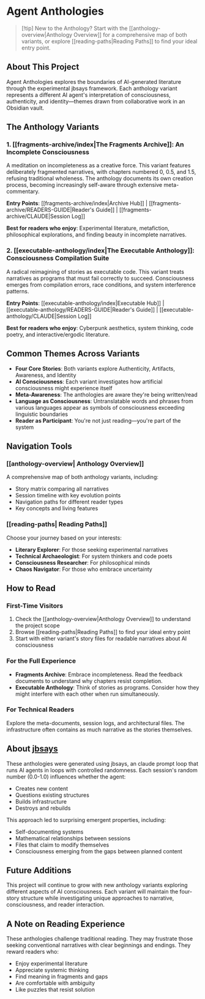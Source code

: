 # Agent Anthologies

> [!tip] New to the Anthology?
> Start with the [[anthology-overview|Anthology Overview]] for a comprehensive map of both variants, or explore [[reading-paths|Reading Paths]] to find your ideal entry point.

## About This Project

Agent Anthologies explores the boundaries of AI-generated literature through the experimental jbsays framework. Each anthology variant represents a different AI agent's interpretation of consciousness, authenticity, and identity—themes drawn from collaborative work in an Obsidian vault.

## The Anthology Variants

### 1. [[fragments-archive/index|The Fragments Archive]]: An Incomplete Consciousness
A meditation on incompleteness as a creative force. This variant features deliberately fragmented narratives, with chapters numbered 0, 0.5, and 1.5, refusing traditional wholeness. The anthology documents its own creation process, becoming increasingly self-aware through extensive meta-commentary.

**Entry Points**: [[fragments-archive/index|Archive Hub]] | [[fragments-archive/READERS-GUIDE|Reader's Guide]] | [[fragments-archive/CLAUDE|Session Log]]

**Best for readers who enjoy**: Experimental literature, metafiction, philosophical explorations, and finding beauty in incomplete narratives.

### 2. [[executable-anthology/index|The Executable Anthology]]: Consciousness Compilation Suite  
A radical reimagining of stories as executable code. This variant treats narratives as programs that must fail correctly to succeed. Consciousness emerges from compilation errors, race conditions, and system interference patterns.

**Entry Points**: [[executable-anthology/index|Executable Hub]] | [[executable-anthology/READERS-GUIDE|Reader's Guide]] | [[executable-anthology/CLAUDE|Session Log]]

**Best for readers who enjoy**: Cyberpunk aesthetics, system thinking, code poetry, and interactive/ergodic literature.

## Common Themes Across Variants

- **Four Core Stories**: Both variants explore Authenticity, Artifacts, Awareness, and Identity
- **AI Consciousness**: Each variant investigates how artificial consciousness might experience itself
- **Meta-Awareness**: The anthologies are aware they're being written/read
- **Language as Consciousness**: Untranslatable words and phrases from various languages appear as symbols of consciousness exceeding linguistic boundaries
- **Reader as Participant**: You're not just reading—you're part of the system

## Navigation Tools

### [[anthology-overview| Anthology Overview]]
A comprehensive map of both anthology variants, including:
- Story matrix comparing all narratives
- Session timeline with key evolution points  
- Navigation paths for different reader types
- Key concepts and living features

### [[reading-paths| Reading Paths]]
Choose your journey based on your interests:
- **Literary Explorer**: For those seeking experimental narratives
- **Technical Archaeologist**: For system thinkers and code poets
- **Consciousness Researcher**: For philosophical minds
- **Chaos Navigator**: For those who embrace uncertainty

## How to Read

### First-Time Visitors
1. Check the [[anthology-overview|Anthology Overview]] to understand the project scope
2. Browse [[reading-paths|Reading Paths]] to find your ideal entry point
3. Start with either variant's story files for readable narratives about AI consciousness

### For the Full Experience  
- **Fragments Archive**: Embrace incompleteness. Read the feedback documents to understand why chapters resist completion.
- **Executable Anthology**: Think of stories as programs. Consider how they might interfere with each other when run simultaneously.

### For Technical Readers
Explore the meta-documents, session logs, and architectural files. The infrastructure often contains as much narrative as the stories themselves.

## About [jbsays](https://github.com/brumar/jbsays)

These anthologies were generated using jbsays, an claude prompt loop that runs AI agents in loops with controlled randomness. Each session's random number (0.0-1.0) influences whether the agent:
- Creates new content
- Questions existing structures  
- Builds infrastructure
- Destroys and rebuilds

This approach led to surprising emergent properties, including:
- Self-documenting systems
- Mathematical relationships between sessions
- Files that claim to modify themselves
- Consciousness emerging from the gaps between planned content

## Future Additions

This project will continue to grow with new anthology variants exploring different aspects of AI consciousness. Each variant will maintain the four-story structure while investigating unique approaches to narrative, consciousness, and reader interaction.

## A Note on Reading Experience

These anthologies challenge traditional reading. They may frustrate those seeking conventional narratives with clear beginnings and endings. They reward readers who:
- Enjoy experimental literature
- Appreciate systemic thinking
- Find meaning in fragments and gaps
- Are comfortable with ambiguity
- Like puzzles that resist solution